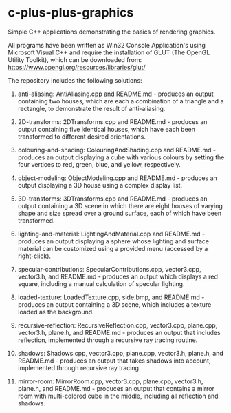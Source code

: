 # c-plus-plus-graphics
Simple C++ applications demonstrating the basics of rendering graphics.

All programs have been written as Win32 Console Application's using Microsoft Visual C++ and require the installation of GLUT (The OpenGL Utility Toolkit), which can be downloaded from:
https://www.opengl.org/resources/libraries/glut/

The repository includes the following solutions:

1. anti-aliasing: AntiAliasing.cpp and README.md - produces an output containing two houses, which are each a combination of a triangle and a rectangle, to demonstrate the result of anti-aliasing.

2. 2D-transforms: 2DTransforms.cpp and README.md - produces an output containing five identical houses, which have each been transformed to different desired orientations.

3. colouring-and-shading: ColouringAndShading.cpp and README.md - produces an output displaying a cube with various colours by setting the four vertices to red, green, blue, and yellow, respectively.

4. object-modeling: ObjectModeling.cpp and README.md - produces an output displaying a 3D house using a complex display list.

5. 3D-transforms: 3DTransforms.cpp and README.md - produces an output containing a 3D scene in which there are eight houses of varying shape and size spread over a ground surface, each of which have been transformed.

6. lighting-and-material: LightingAndMaterial.cpp and README.md - produces an output displaying a sphere whose lighting and surface material can be customized using a provided menu (accessed by a right-click).

7. specular-contributions: SpecularContributions.cpp, vector3.cpp, vector3.h, and README.md - produces an output which displays a red square, including a manual calculation of specular lighting.

8. loaded-texture: LoadedTexture.cpp, side.bmp, and README.md - produces an output containing a 3D scene, which includes a texture loaded as the background.

9. recursive-reflection: RecursiveReflection.cpp, vector3.cpp, plane.cpp, vector3.h, plane.h, and README.md - produces an output that includes reflection, implemented through a recursive ray tracing routine.

10. shadows: Shadows.cpp, vector3.cpp, plane.cpp, vector3.h, plane.h, and README.md - produces an output that takes shadows into account, implemented through recursive ray tracing.

11. mirror-room: MirrorRoom.cpp, vector3.cpp, plane.cpp, vector3.h, plane.h, and README.md - produces an output that contains a mirror room with  multi-colored cube in the middle, including all reflection and shadows.
